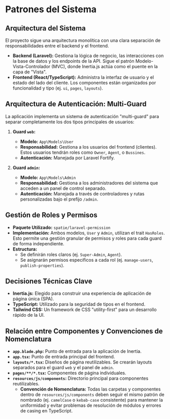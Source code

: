# Patrones del Sistema

## Arquitectura del Sistema

El proyecto sigue una arquitectura monolítica con una clara separación de responsabilidades entre el backend y el frontend.

-   **Backend (Laravel):** Gestiona la lógica de negocio, las interacciones con la base de datos y los endpoints de la API. Sigue el patrón Modelo-Vista-Controlador (MVC), donde Inertia.js actúa como el puente en la capa de "Vista".
-   **Frontend (React/TypeScript):** Administra la interfaz de usuario y el estado del lado del cliente. Los componentes están organizados por funcionalidad y tipo (ej. `ui`, `pages`, `layouts`).

## Arquitectura de Autenticación: Multi-Guard

La aplicación implementa un sistema de autenticación "multi-guard" para separar completamente los dos tipos principales de usuarios:

1.  **Guard `web`:**
    *   **Modelo:** `App\Models\User`
    *   **Responsabilidad:** Gestiona a los usuarios del frontend (clientes). Estos usuarios tendrán roles como `Owner`, `Agent`, o `Bussines`.
    *   **Autenticación:** Manejada por Laravel Fortify.

2.  **Guard `admin`:**
    *   **Modelo:** `App\Models\Admin`
    *   **Responsabilidad:** Gestiona a los administradores del sistema que acceden a un panel de control separado.
    *   **Autenticación:** Manejada a través de controladores y rutas personalizadas bajo el prefijo `/admin`.

## Gestión de Roles y Permisos

-   **Paquete Utilizado:** `spatie/laravel-permission`
-   **Implementación:** Ambos modelos, `User` y `Admin`, utilizan el trait `HasRoles`. Esto permite una gestión granular de permisos y roles para cada guard de forma independiente.
-   **Estructura:**
    -   Se definirán roles claros (ej. `Super-Admin`, `Agent`).
    -   Se asignarán permisos específicos a cada rol (ej. `manage-users`, `publish-properties`).

## Decisiones Técnicas Clave

-   **Inertia.js:** Elegido para construir una experiencia de aplicación de página única (SPA).
-   **TypeScript:** Utilizado para la seguridad de tipos en el frontend.
-   **Tailwind CSS:** Un framework de CSS "utility-first" para un desarrollo rápido de la UI.

## Relación entre Componentes y Convenciones de Nomenclatura

-   **`app.blade.php`:** Punto de entrada para la aplicación de Inertia.
-   **`app.tsx`:** Punto de entrada principal del frontend.
-   **`layouts/*.tsx`:** Diseños de página reutilizables. Se crearán layouts separados para el guard `web` y el panel de `admin`.
-   **`pages/**/*.tsx`:** Componentes de página individuales.
-   **`resources/js/components`:** Directorio principal para componentes reutilizables.
    *   **Convención de Nomenclatura:** Todas las carpetas y componentes dentro de `resources/js/components` deben seguir el mismo patrón de nombrado (ej. `camelCase` o `kebab-case` consistente) para mantener la uniformidad y evitar problemas de resolución de módulos y errores de casing en TypeScript.
